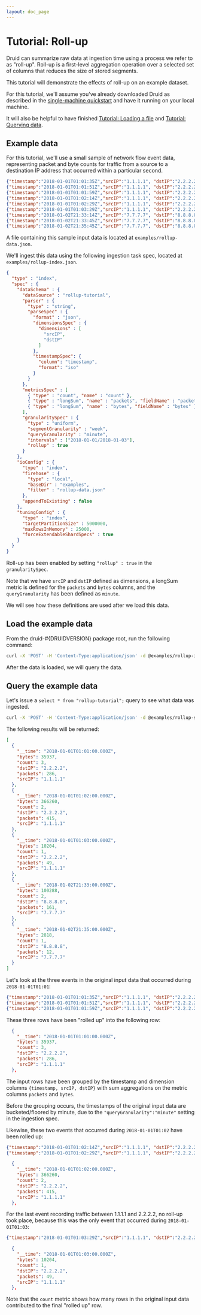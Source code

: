 ```yaml
---
layout: doc_page
---
```


# Tutorial: Roll-up

Druid can summarize raw data at ingestion time using a process we refer to as "roll-up". Roll-up is a first-level aggregation operation over a selected set of columns that reduces the size of stored segments.

This tutorial will demonstrate the effects of roll-up on an example dataset.

For this tutorial, we'll assume you've already downloaded Druid as described in 
the [single-machine quickstart](index.html) and have it running on your local machine.

It will also be helpful to have finished [Tutorial: Loading a file](../tutorials/tutorial-batch.html) and [Tutorial: Querying data](../tutorials/tutorial-query.html).

## Example data

For this tutorial, we'll use a small sample of network flow event data, representing packet and byte counts for traffic from a source to a destination IP address that occurred within a particular second.

```json
{"timestamp":"2018-01-01T01:01:35Z","srcIP":"1.1.1.1", "dstIP":"2.2.2.2","packets":20,"bytes":9024}
{"timestamp":"2018-01-01T01:01:51Z","srcIP":"1.1.1.1", "dstIP":"2.2.2.2","packets":255,"bytes":21133}
{"timestamp":"2018-01-01T01:01:59Z","srcIP":"1.1.1.1", "dstIP":"2.2.2.2","packets":11,"bytes":5780}
{"timestamp":"2018-01-01T01:02:14Z","srcIP":"1.1.1.1", "dstIP":"2.2.2.2","packets":38,"bytes":6289}
{"timestamp":"2018-01-01T01:02:29Z","srcIP":"1.1.1.1", "dstIP":"2.2.2.2","packets":377,"bytes":359971}
{"timestamp":"2018-01-01T01:03:29Z","srcIP":"1.1.1.1", "dstIP":"2.2.2.2","packets":49,"bytes":10204}
{"timestamp":"2018-01-02T21:33:14Z","srcIP":"7.7.7.7", "dstIP":"8.8.8.8","packets":38,"bytes":6289}
{"timestamp":"2018-01-02T21:33:45Z","srcIP":"7.7.7.7", "dstIP":"8.8.8.8","packets":123,"bytes":93999}
{"timestamp":"2018-01-02T21:35:45Z","srcIP":"7.7.7.7", "dstIP":"8.8.8.8","packets":12,"bytes":2818}
```

A file containing this sample input data is located at `examples/rollup-data.json`.

We'll ingest this data using the following ingestion task spec, located at `examples/rollup-index.json`.

```json
{
  "type" : "index",
  "spec" : {
    "dataSchema" : {
      "dataSource" : "rollup-tutorial",
      "parser" : {
        "type" : "string",
        "parseSpec" : {
          "format" : "json",
          "dimensionsSpec" : {
            "dimensions" : [
              "srcIP",
              "dstIP"
            ]
          },
          "timestampSpec": {
            "column": "timestamp",
            "format": "iso"
          }
        }
      },
      "metricsSpec" : [
        { "type" : "count", "name" : "count" },
        { "type" : "longSum", "name" : "packets", "fieldName" : "packets" },
        { "type" : "longSum", "name" : "bytes", "fieldName" : "bytes" }
      ],
      "granularitySpec" : {
        "type" : "uniform",
        "segmentGranularity" : "week",
        "queryGranularity" : "minute",
        "intervals" : ["2018-01-01/2018-01-03"],
        "rollup" : true
      }
    },
    "ioConfig" : {
      "type" : "index",
      "firehose" : {
        "type" : "local",
        "baseDir" : "examples",
        "filter" : "rollup-data.json"
      },
      "appendToExisting" : false
    },
    "tuningConfig" : {
      "type" : "index",
      "targetPartitionSize" : 5000000,
      "maxRowsInMemory" : 25000,
      "forceExtendableShardSpecs" : true
    }
  }
}
```

Roll-up has been enabled by setting `"rollup" : true` in the `granularitySpec`.

Note that we have `srcIP` and `dstIP` defined as dimensions, a longSum metric is defined for the `packets` and `bytes` columns, and the `queryGranularity` has been defined as `minute`. 

We will see how these definitions are used after we load this data.

## Load the example data

From the druid-#{DRUIDVERSION} package root, run the following command:

```bash
curl -X 'POST' -H 'Content-Type:application/json' -d @examples/rollup-index.json http://localhost:8090/druid/indexer/v1/task
```

After the data is loaded, we will query the data.

## Query the example data

Let's issue a `select * from "rollup-tutorial";` query to see what data was ingested.

```bash
curl -X 'POST' -H 'Content-Type:application/json' -d @examples/rollup-select-sql.json http://localhost:8082/druid/v2/sql
```

The following results will be returned:

```json
[
  {
    "__time": "2018-01-01T01:01:00.000Z",
    "bytes": 35937,
    "count": 3,
    "dstIP": "2.2.2.2",
    "packets": 286,
    "srcIP": "1.1.1.1"
  },
  {
    "__time": "2018-01-01T01:02:00.000Z",
    "bytes": 366260,
    "count": 2,
    "dstIP": "2.2.2.2",
    "packets": 415,
    "srcIP": "1.1.1.1"
  },
  {
    "__time": "2018-01-01T01:03:00.000Z",
    "bytes": 10204,
    "count": 1,
    "dstIP": "2.2.2.2",
    "packets": 49,
    "srcIP": "1.1.1.1"
  },
  {
    "__time": "2018-01-02T21:33:00.000Z",
    "bytes": 100288,
    "count": 2,
    "dstIP": "8.8.8.8",
    "packets": 161,
    "srcIP": "7.7.7.7"
  },
  {
    "__time": "2018-01-02T21:35:00.000Z",
    "bytes": 2818,
    "count": 1,
    "dstIP": "8.8.8.8",
    "packets": 12,
    "srcIP": "7.7.7.7"
  }
]
```

Let's look at the three events in the original input data that occurred during `2018-01-01T01:01`:

```json
{"timestamp":"2018-01-01T01:01:35Z","srcIP":"1.1.1.1", "dstIP":"2.2.2.2","packets":20,"bytes":9024}
{"timestamp":"2018-01-01T01:01:51Z","srcIP":"1.1.1.1", "dstIP":"2.2.2.2","packets":255,"bytes":21133}
{"timestamp":"2018-01-01T01:01:59Z","srcIP":"1.1.1.1", "dstIP":"2.2.2.2","packets":11,"bytes":5780}
```

These three rows have been "rolled up" into the following row:

```json
  {
    "__time": "2018-01-01T01:01:00.000Z",
    "bytes": 35937,
    "count": 3,
    "dstIP": "2.2.2.2",
    "packets": 286,
    "srcIP": "1.1.1.1"
  },
```

The input rows have been grouped by the timestamp and dimension columns `{timestamp, srcIP, dstIP}` with sum aggregations on the metric columns `packets` and `bytes`.

Before the grouping occurs, the timestamps of the original input data are bucketed/floored by minute, due to the `"queryGranularity":"minute"` setting in the ingestion spec.

Likewise, these two events that occurred during `2018-01-01T01:02` have been rolled up:

```json
{"timestamp":"2018-01-01T01:02:14Z","srcIP":"1.1.1.1", "dstIP":"2.2.2.2","packets":38,"bytes":6289}
{"timestamp":"2018-01-01T01:02:29Z","srcIP":"1.1.1.1", "dstIP":"2.2.2.2","packets":377,"bytes":359971}
```

```json
  {
    "__time": "2018-01-01T01:02:00.000Z",
    "bytes": 366260,
    "count": 2,
    "dstIP": "2.2.2.2",
    "packets": 415,
    "srcIP": "1.1.1.1"
  },
```

For the last event recording traffic between 1.1.1.1 and 2.2.2.2, no roll-up took place, because this was the only event that occurred during `2018-01-01T01:03`:

```json
{"timestamp":"2018-01-01T01:03:29Z","srcIP":"1.1.1.1", "dstIP":"2.2.2.2","packets":49,"bytes":10204}
```

```json
  {
    "__time": "2018-01-01T01:03:00.000Z",
    "bytes": 10204,
    "count": 1,
    "dstIP": "2.2.2.2",
    "packets": 49,
    "srcIP": "1.1.1.1"
  },
```

Note that the `count` metric shows how many rows in the original input data contributed to the final "rolled up" row.